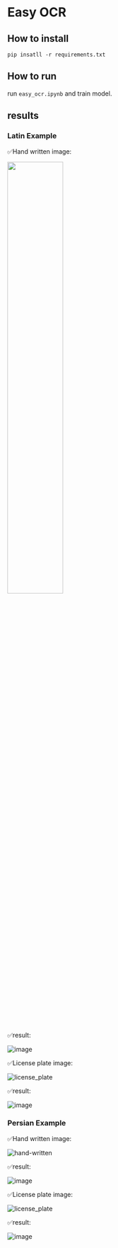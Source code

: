 # Easy OCR

## How to install
```
pip insatll -r requirements.txt
```

## How to run

run  ```easy_ocr.ipynb``` and train model.

## results

### Latin Example

✅Hand written image:

<img src="[https://github.com/SajedehGharabadian/Deep_Learning_Pylearn7/assets/76538787/09efc312-bbba-4bd6-b169-f4af9b855db7]" width=50% height=50%>



✅result: 

![image](https://github.com/SajedehGharabadian/Deep_Learning_Pylearn7/assets/76538787/197f86fa-9a21-4419-a7a7-eb3066d8ca12)


✅License plate image:

![license_plate](https://github.com/SajedehGharabadian/Deep_Learning_Pylearn7/assets/76538787/dc83da8e-7396-4bc6-bf21-da15830065de)

✅result:

![image](https://github.com/SajedehGharabadian/Deep_Learning_Pylearn7/assets/76538787/c5b540de-bcc7-464a-a35d-8a57f3daa826)

### Persian Example

✅Hand written image:

![hand-written](https://github.com/SajedehGharabadian/Deep_Learning_Pylearn7/assets/76538787/e67088bf-7d8e-40e4-84e3-e1ce07d6659c)

✅result:

![image](https://github.com/SajedehGharabadian/Deep_Learning_Pylearn7/assets/76538787/c4fd96ec-bb42-4820-b746-d37352bae69c)


✅License plate image:

![license_plate](https://github.com/SajedehGharabadian/Deep_Learning_Pylearn7/assets/76538787/f9be119a-dfb2-40a4-a4bd-7c6c22ecc12b)

✅result:

![image](https://github.com/SajedehGharabadian/Deep_Learning_Pylearn7/assets/76538787/70482adb-bbaa-4e59-9c4d-4dfb18b04073)
